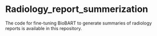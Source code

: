 # Radiology_report_summerization
The code for fine-tuning BioBART to generate summaries of radiology reports is available in this repository.
